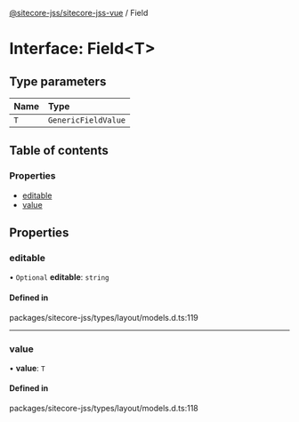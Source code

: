 [@sitecore-jss/sitecore-jss-vue](../README.md) / Field

# Interface: Field\<T\>

## Type parameters

| Name | Type |
| :------ | :------ |
| `T` | `GenericFieldValue` |

## Table of contents

### Properties

- [editable](Field.md#editable)
- [value](Field.md#value)

## Properties

### editable

• `Optional` **editable**: `string`

#### Defined in

packages/sitecore-jss/types/layout/models.d.ts:119

___

### value

• **value**: `T`

#### Defined in

packages/sitecore-jss/types/layout/models.d.ts:118
